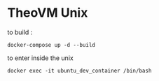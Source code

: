 # TheoVM Unix

to build :
```
docker-compose up -d --build
```



to enter inside the unix
```
docker exec -it ubuntu_dev_container /bin/bash
```